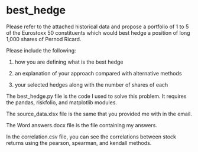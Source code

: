 # best_hedge

Please refer to the attached historical data and propose a portfolio of 1 to 5
of the Eurostoxx 50 constituents which would best hedge a position of
long 1,000 shares of Pernod Ricard.

Please include the following:

1) how you are defining what is the best hedge

2) an explanation of your approach compared with alternative methods

3) your selected hedges along with the number of shares of each

The best_hedge.py file is the code I used to solve this problem. It requires the pandas, riskfolio, and matplotlib modules. 

The source_data.xlsx file is the same that you provided me with in the email.

The Word answers.docx file is the file containing my answers.

In the correlation.csv file, you can see the correlations between stock returns using the pearson, spearman, and kendall methods. 
